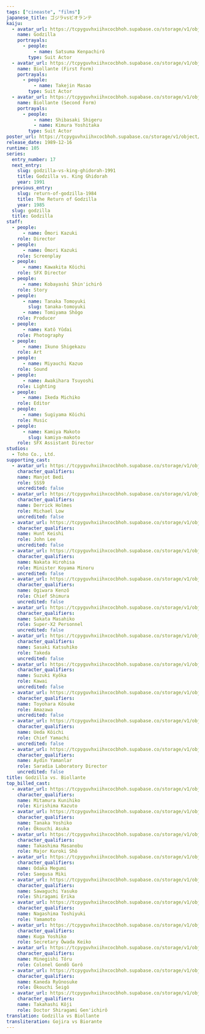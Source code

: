 ```yaml
---
tags: ["cineaste", "films"]
japanese_title: ゴジラvsビオランテ
kaiju:
  - avatar_url: https://tcpyguvhxiihxcocbhoh.supabase.co/storage/v1/object/public/godzilla-cineaste-public/content/films/godzilla-vs-biollante-1989/kaiju-avatars/kenpachiro-satsuma-0.jpg?t=2023-09-04T02%3A15%3A16.477Z
    name: Godzilla
    portrayals:
      - people:
          - name: Satsuma Kenpachirô
        type: Suit Actor
  - avatar_url: https://tcpyguvhxiihxcocbhoh.supabase.co/storage/v1/object/public/godzilla-cineaste-public/content/films/godzilla-vs-biollante-1989/kaiju-avatars/01456.jpg
    name: Biollante (First Form)
    portrayals:
      - people:
          - name: Takejin Masao
        type: Suit Actor
  - avatar_url: https://tcpyguvhxiihxcocbhoh.supabase.co/storage/v1/object/public/godzilla-cineaste-public/content/films/godzilla-vs-biollante-1989/kaiju-avatars/02771.jpg
    name: Biollante (Second Form)
    portrayals:
      - people:
          - name: Shibasaki Shigeru
          - name: Kimura Yoshitaka
        type: Suit Actor
poster_url: https://tcpyguvhxiihxcocbhoh.supabase.co/storage/v1/object/public/godzilla-cineaste-public/content/films/godzilla-vs-biollante-1989/posters/godzilla-vs-biollante-1989.jpg
release_date: 1989-12-16
runtime: 105
series:
  entry_number: 17
  next_entry:
    slug: godzilla-vs-king-ghidorah-1991
    title: Godzilla vs. King Ghidorah
    year: 1991
  previous_entry:
    slug: return-of-godzilla-1984
    title: The Return of Godzilla
    year: 1985
  slug: godzilla
  title: Godzilla
staff:
  - people:
      - name: Ômori Kazuki
    role: Director
  - people:
      - name: Ômori Kazuki
    role: Screenplay
  - people:
      - name: Kawakita Kôichi
    role: SFX Director
  - people:
      - name: Kobayashi Shin'ichirô
    role: Story
  - people:
      - name: Tanaka Tomoyuki
        slug: tanaka-tomoyuki
      - name: Tomiyama Shôgo
    role: Producer
  - people:
      - name: Katô Yûdai
    role: Photography
  - people:
      - name: Ikuno Shigekazu
    role: Art
  - people:
      - name: Miyauchi Kazuo
    role: Sound
  - people:
      - name: Awakihara Tsuyoshi
    role: Lighting
  - people:
      - name: Ikeda Michiko
    role: Editor
  - people:
      - name: Sugiyama Kôichi
    role: Music
  - people:
      - name: Kamiya Makoto
        slug: kamiya-makoto
    role: SFX Assistant Director
studios:
  - Toho Co., Ltd.
supporting_cast:
  - avatar_url: https://tcpyguvhxiihxcocbhoh.supabase.co/storage/v1/object/public/godzilla-cineaste-public/content/films/godzilla-vs-biollante-1989/cast-avatars/manjot-bedi-0.jpg
    character_qualifiers:
    name: Manjot Bedi
    role: SSS9
    uncredited: false
  - avatar_url: https://tcpyguvhxiihxcocbhoh.supabase.co/storage/v1/object/public/godzilla-cineaste-public/content/films/godzilla-vs-biollante-1989/cast-avatars/derrick-holmes-0.jpg
    character_qualifiers:
    name: Derrick Holmes
    role: Michael Low
    uncredited: false
  - avatar_url: https://tcpyguvhxiihxcocbhoh.supabase.co/storage/v1/object/public/godzilla-cineaste-public/content/films/godzilla-vs-biollante-1989/cast-avatars/takashi-hunt-0.jpg
    character_qualifiers:
    name: Hunt Keishi
    role: John Lee
    uncredited: false
  - avatar_url: https://tcpyguvhxiihxcocbhoh.supabase.co/storage/v1/object/public/godzilla-cineaste-public/content/films/godzilla-vs-biollante-1989/cast-avatars/hirohisa-nakata-0.jpg
    character_qualifiers:
    name: Nakata Hirohisa
    role: Minister Koyama Minoru
    uncredited: false
  - avatar_url: https://tcpyguvhxiihxcocbhoh.supabase.co/storage/v1/object/public/godzilla-cineaste-public/content/films/godzilla-vs-biollante-1989/cast-avatars/kenzo-ogiwara-0.jpg
    character_qualifiers:
    name: Ogiwara Kenzô
    role: Chief Shimura
    uncredited: false
  - avatar_url: https://tcpyguvhxiihxcocbhoh.supabase.co/storage/v1/object/public/godzilla-cineaste-public/content/films/godzilla-vs-biollante-1989/cast-avatars/masahiko-sakata-0.jpg
    character_qualifiers:
    name: Sakata Masahiko
    role: Super-X2 Personnel
    uncredited: false
  - avatar_url: https://tcpyguvhxiihxcocbhoh.supabase.co/storage/v1/object/public/godzilla-cineaste-public/content/films/godzilla-vs-biollante-1989/cast-avatars/katsuhiko-sasaki-0.jpg
    character_qualifiers:
    name: Sasaki Katsuhiko
    role: Takeda
    uncredited: false
  - avatar_url: https://tcpyguvhxiihxcocbhoh.supabase.co/storage/v1/object/public/godzilla-cineaste-public/content/films/godzilla-vs-biollante-1989/cast-avatars/kyoka-suzuki-0.jpg
    character_qualifiers:
    name: Suzuki Kyôka
    role: Kawai
    uncredited: false
  - avatar_url: https://tcpyguvhxiihxcocbhoh.supabase.co/storage/v1/object/public/godzilla-cineaste-public/content/films/godzilla-vs-biollante-1989/cast-avatars/kosuke-toyohara-0.jpg
    character_qualifiers:
    name: Toyohara Kôsuke
    role: Amazawa
    uncredited: false
  - avatar_url: https://tcpyguvhxiihxcocbhoh.supabase.co/storage/v1/object/public/godzilla-cineaste-public/content/films/godzilla-vs-biollante-1989/cast-avatars/koichi-ueda-0.jpg
    character_qualifiers:
    name: Ueda Kôichi
    role: Chief Yamachi
    uncredited: false
  - avatar_url: https://tcpyguvhxiihxcocbhoh.supabase.co/storage/v1/object/public/godzilla-cineaste-public/content/films/godzilla-vs-biollante-1989/cast-avatars/aydin-yamanlar-0.jpg
    character_qualifiers:
    name: Aydin Yamanlar
    role: Saradia Laboratory Director
    uncredited: false
title: Godzilla vs. Biollante
top_billed_cast:
  - avatar_url: https://tcpyguvhxiihxcocbhoh.supabase.co/storage/v1/object/public/godzilla-cineaste-public/content/films/godzilla-vs-biollante-1989/cast-avatars/kunihiko-mitamura-0.jpg
    character_qualifiers:
    name: Mitamura Kunihiko
    role: Kirishima Kazuto
  - avatar_url: https://tcpyguvhxiihxcocbhoh.supabase.co/storage/v1/object/public/godzilla-cineaste-public/content/films/godzilla-vs-biollante-1989/cast-avatars/yoshiko-tanaka-0.jpg
    character_qualifiers:
    name: Tanaka Yoshiko
    role: Ôkouchi Asuka
  - avatar_url: https://tcpyguvhxiihxcocbhoh.supabase.co/storage/v1/object/public/godzilla-cineaste-public/content/films/godzilla-vs-biollante-1989/cast-avatars/masanobu-takashima-0.jpg
    character_qualifiers:
    name: Takashima Masanobu
    role: Major Kuroki Shô
  - avatar_url: https://tcpyguvhxiihxcocbhoh.supabase.co/storage/v1/object/public/godzilla-cineaste-public/content/films/godzilla-vs-biollante-1989/cast-avatars/megumi-odaka-0.jpg
    character_qualifiers:
    name: Odaka Megumi
    role: Saegusa Miki
  - avatar_url: https://tcpyguvhxiihxcocbhoh.supabase.co/storage/v1/object/public/godzilla-cineaste-public/content/films/godzilla-vs-biollante-1989/cast-avatars/yasuko-sawaguchi-0.jpg
    character_qualifiers:
    name: Sawaguchi Yasuko
    role: Shiragami Erika
  - avatar_url: https://tcpyguvhxiihxcocbhoh.supabase.co/storage/v1/object/public/godzilla-cineaste-public/content/films/godzilla-vs-biollante-1989/cast-avatars/toshiyuki-nagashima-0.jpg
    character_qualifiers:
    name: Nagashima Toshiyuki
    role: Yamamoto
  - avatar_url: https://tcpyguvhxiihxcocbhoh.supabase.co/storage/v1/object/public/godzilla-cineaste-public/content/films/godzilla-vs-biollante-1989/cast-avatars/yoshiko-kuga-0.jpg
    character_qualifiers:
    name: Kuga Yoshiko
    role: Secretary Ôwada Keiko
  - avatar_url: https://tcpyguvhxiihxcocbhoh.supabase.co/storage/v1/object/public/godzilla-cineaste-public/content/films/godzilla-vs-biollante-1989/cast-avatars/toru-minegeshi-0.jpg
    character_qualifiers:
    name: Minegishi Tôru
    role: Colonel Gondô Gorô
  - avatar_url: https://tcpyguvhxiihxcocbhoh.supabase.co/storage/v1/object/public/godzilla-cineaste-public/content/films/godzilla-vs-biollante-1989/cast-avatars/ryunosuke-kaneda-0.jpg
    character_qualifiers:
    name: Kaneda Ryûnosuke
    role: Ôkouchi Seigô
  - avatar_url: https://tcpyguvhxiihxcocbhoh.supabase.co/storage/v1/object/public/godzilla-cineaste-public/content/films/godzilla-vs-biollante-1989/cast-avatars/koji-takahashi-0.jpg
    character_qualifiers:
    name: Takahashi Kôji
    role: Doctor Shiragami Gen'ichirô
translation: Godzilla vs Biollante
transliteration: Gojira vs Biorante
---
```

